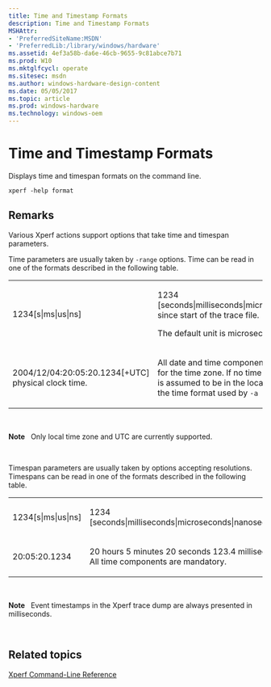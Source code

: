 ```yaml
---
title: Time and Timestamp Formats
description: Time and Timestamp Formats
MSHAttr:
- 'PreferredSiteName:MSDN'
- 'PreferredLib:/library/windows/hardware'
ms.assetid: 4ef3a58b-da6e-46cb-9655-9c81abce7b71
ms.prod: W10
ms.mktglfcycl: operate
ms.sitesec: msdn
ms.author: windows-hardware-design-content
ms.date: 05/05/2017
ms.topic: article
ms.prod: windows-hardware
ms.technology: windows-oem
---
```


# Time and Timestamp Formats


Displays time and timespan formats on the command line.

``` syntax
xperf -help format
```

## Remarks


Various Xperf actions support options that take time and timespan parameters.

Time parameters are usually taken by `-range` options. Time can be read in one of the formats described in the following table.

<table>
<colgroup>
<col width="50%" />
<col width="50%" />
</colgroup>
<tbody>
<tr class="odd">
<td><p>1234[s|ms|us|ns]</p></td>
<td><p>1234 [seconds|milliseconds|microseconds|nanoseconds] since start of the trace file.</p>
<p>The default unit is microseconds.</p></td>
</tr>
<tr class="even">
<td><p>2004/12/04:20:05:20.1234[+UTC] physical clock time.</p></td>
<td><p>All date and time components are mandatory except for the time zone. If no time zone is specified, time is assumed to be in the local time zone. (This is also the time format used by <code>-a tracestats</code>.)</p></td>
</tr>
</tbody>
</table>

 

**Note**  
Only local time zone and UTC are currently supported.

 

Timespan parameters are usually taken by options accepting resolutions. Timespans can be read in one of the formats described in the following table.

<table>
<colgroup>
<col width="50%" />
<col width="50%" />
</colgroup>
<tbody>
<tr class="odd">
<td><p>1234[s|ms|us|ns]</p></td>
<td><p>1234 [seconds|milliseconds|microseconds|nanoseconds]</p></td>
</tr>
<tr class="even">
<td><p>20:05:20.1234</p></td>
<td><p>20 hours 5 minutes 20 seconds 123.4 milliseconds. All time components are mandatory.</p></td>
</tr>
</tbody>
</table>

 

**Note**  
Event timestamps in the Xperf trace dump are always presented in milliseconds.

 

## Related topics


[Xperf Command-Line Reference](xperf-command-line-reference.md)

 

 








